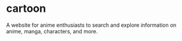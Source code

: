 # cartoon
A website for anime enthusiasts to search and explore information on anime, manga, characters, and more.
